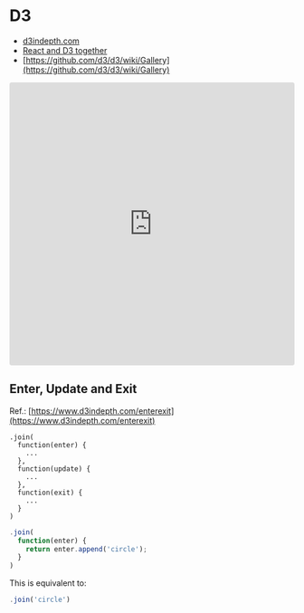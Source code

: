 # D3
* [d3indepth.com](https://www.d3indepth.com/introduction/)
* [React and D3 together](https://www.youtube.com/watch?v=zXBdNDnqV2Q)
* [https://github.com/d3/d3/wiki/Gallery](https://github.com/d3/d3/wiki/Gallery)

<iframe src="https://codesandbox.io/embed/d3-sticky-force-layout-b98l86?fontsize=14&hidenavigation=1&theme=light&view=preview"
     style="width:100%; height:500px; border:0; border-radius: 4px; overflow:hidden;"
     title="d3-sticky-force-layout"
     allow="accelerometer; ambient-light-sensor; camera; encrypted-media; geolocation; gyroscope; hid; microphone; midi; payment; usb; vr; xr-spatial-tracking"
     sandbox="allow-forms allow-modals allow-popups allow-presentation allow-same-origin allow-scripts"
   ></iframe>

## Enter, Update and Exit
Ref.: [https://www.d3indepth.com/enterexit](https://www.d3indepth.com/enterexit)
```
.join(
  function(enter) {
    ...
  },
  function(update) {
    ...
  },
  function(exit) {
    ...
  }
)
```

```js
.join(
  function(enter) {
    return enter.append('circle');
  }
)
```

This is equivalent to:
```js
.join('circle')
```
